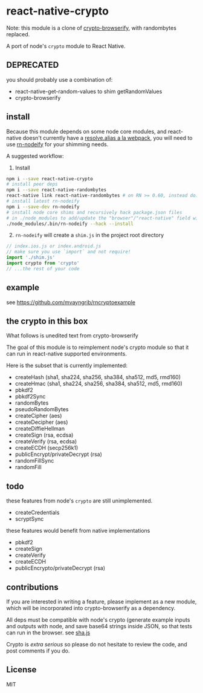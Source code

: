 # react-native-crypto

Note: this module is a clone of [crypto-browserify](https://github.com/crypto-browserify/crypto-browserify), with randombytes replaced.

A port of node's `crypto` module to React Native.

## DEPRECATED

you should probably use a combination of:
- react-native-get-random-values to shim getRandomValues
- crypto-browserify

## install

Because this module depends on some node core modules, and react-native doesn't currently have a [resolve.alias a la webpack](https://productpains.com/post/react-native/packager-support-resolvealias-ala-webpack), you will need to use [rn-nodeify](https://github.com/tradle/rn-nodeify) for your shimming needs.

A suggested workflow:

1. Install
  ```sh
  npm i --save react-native-crypto
  # install peer deps
  npm i --save react-native-randombytes
  react-native link react-native-randombytes # on RN >= 0.60, instead do: cd iOS && pod install
  # install latest rn-nodeify
  npm i --save-dev rn-nodeify
  # install node core shims and recursively hack package.json files
  # in ./node_modules to add/update the "browser"/"react-native" field with relevant mappings
  ./node_modules/.bin/rn-nodeify --hack --install
  ```

2. `rn-nodeify` will create a `shim.js` in the project root directory
  ```js
  // index.ios.js or index.android.js
  // make sure you use `import` and not require!  
  import './shim.js'
  import crypto from 'crypto'
  // ...the rest of your code
  ```

## example

see https://github.com/mvayngrib/rncryptoexample

## the crypto in this box

What follows is unedited text from crypto-browserify

The goal of this module is to reimplement node's crypto module so that it can run in react-native supported environments.

Here is the subset that is currently implemented:

* createHash (sha1, sha224, sha256, sha384, sha512, md5, rmd160)
* createHmac (sha1, sha224, sha256, sha384, sha512, md5, rmd160)
* pbkdf2
* pbkdf2Sync
* randomBytes
* pseudoRandomBytes
* createCipher (aes)
* createDecipher (aes)
* createDiffieHellman
* createSign (rsa, ecdsa)
* createVerify (rsa, ecdsa)
* createECDH (secp256k1)
* publicEncrypt/privateDecrypt (rsa)
* randomFillSync
* randomFill

## todo

these features from node's `crypto` are still unimplemented.

* createCredentials
* scryptSync

these features would benefit from native implementations

* pbkdf2
* createSign
* createVerify
* createECDH
* publicEncrypto/privateDecrypt (rsa)

## contributions

If you are interested in writing a feature, please implement as a new module,
which will be incorporated into crypto-browserify as a dependency.

All deps must be compatible with node's crypto
(generate example inputs and outputs with node,
and save base64 strings inside JSON, so that tests can run in the browser.
see [sha.js](https://github.com/dominictarr/sha.js)

Crypto is _extra serious_ so please do not hesitate to review the code,
and post comments if you do.

## License

MIT
